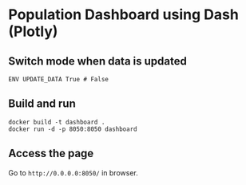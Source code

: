 # Population Dashboard using Dash (Plotly)

## Switch mode when data is updated

```
ENV UPDATE_DATA True # False
```

## Build and run

```
docker build -t dashboard .
docker run -d -p 8050:8050 dashboard
```

## Access the page

Go to `http://0.0.0.0:8050/` in browser.
